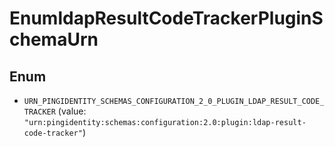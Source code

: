 

# EnumldapResultCodeTrackerPluginSchemaUrn

## Enum


* `URN_PINGIDENTITY_SCHEMAS_CONFIGURATION_2_0_PLUGIN_LDAP_RESULT_CODE_TRACKER` (value: `"urn:pingidentity:schemas:configuration:2.0:plugin:ldap-result-code-tracker"`)



